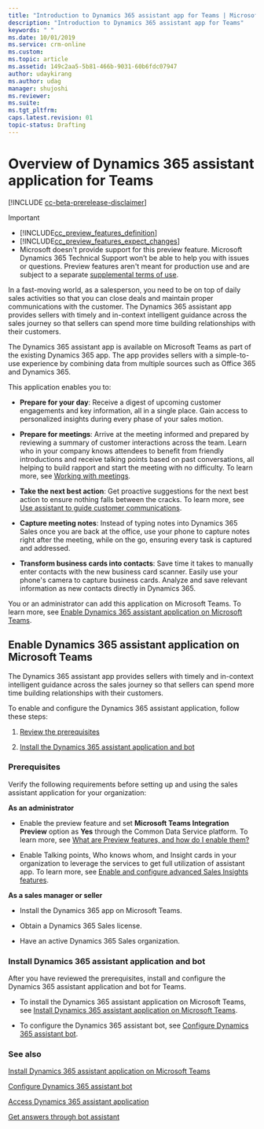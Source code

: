 ```yaml
---
title: "Introduction to Dynamics 365 assistant app for Teams | MicrosoftDocs"
description: "Introduction to Dynamics 365 assistant app for Teams"
keywords: " "
ms.date: 10/01/2019
ms.service: crm-online
ms.custom: 
ms.topic: article
ms.assetid: 149c2aa5-5b81-466b-9031-60b6fdc07947
author: udaykirang
ms.author: udag
manager: shujoshi
ms.reviewer: 
ms.suite: 
ms.tgt_pltfrm: 
caps.latest.revision: 01
topic-status: Drafting
---
```


# Overview of Dynamics 365 assistant application for Teams


[!INCLUDE [cc-beta-prerelease-disclaimer](../includes/cc-beta-prerelease-disclaimer.md)]

> [!IMPORTANT]
> - [!INCLUDE[cc_preview_features_definition](../includes/cc-preview-features-definition.md)]  
> - [!INCLUDE[cc_preview_features_expect_changes](../includes/cc-preview-features-expect-changes.md)]
> - Microsoft doesn't provide support for this preview feature. Microsoft Dynamics 365 Technical Support won’t be able to help you with issues or questions. Preview features aren't meant for production use and are subject to a separate [supplemental terms of use](https://go.microsoft.com/fwlink/p/?linkid=870960).

In a fast-moving world, as a salesperson, you need to be on top of daily sales activities so that you can close deals and maintain proper communications with the customer. The Dynamics 365 assistant app provides sellers with timely and in-context intelligent guidance across the sales journey so that sellers can spend more time building relationships with their customers.

The Dynamics 365 assistant app is available on Microsoft Teams as part of the existing Dynamics 365 app. The app provides sellers with a simple-to-use experience by combining data from multiple sources such as Office 365 and Dynamics 365.

This application enables you to:

-	**Prepare for your day**: Receive a digest of upcoming customer engagements and key information, all in a single place. Gain access to personalized insights during every phase of your sales motion.

-	**Prepare for meetings**: Arrive at the meeting informed and prepared by reviewing a summary of customer interactions across the team. Learn who in your company knows attendees to benefit from friendly introductions and receive talking points based on past conversations, all helping to build rapport and start the meeting with no difficulty. To learn more, see [Working with meetings](working-with-meetings-teams.md).

-	**Take the next best action**: Get proactive suggestions for the next best action to ensure nothing falls between the cracks. To learn more, see [Use assistant to guide customer communications](assistant.md).

-	**Capture meeting notes**: Instead of typing notes into Dynamics 365 Sales once you are back at the office, use your phone to capture notes right after the meeting, while on the go, ensuring every task is captured and addressed.

-	**Transform business cards into contacts**: Save time it takes to manually enter contacts with the new business card scanner. Easily use your phone's camera to capture business cards. Analyze and save relevant information as new contacts directly in Dynamics 365.

You or an administrator can add this application on Microsoft Teams. To learn more, see [Enable Dynamics 365 assistant application on Microsoft Teams](#enable-dynamics-365-assistant-application-on-microsoft-teams).

## Enable Dynamics 365 assistant application on Microsoft Teams

The Dynamics 365 assistant app provides sellers with timely and in-context intelligent guidance across the sales journey so that sellers can spend more time building relationships with their customers.

To enable and configure the Dynamics 365 assistant application, follow these steps:

1. [Review the prerequisites](#prerequisites)

2. [Install the Dynamics 365 assistant application and bot](#install-dynamics-365-assistant-application-and-bot)

### Prerequisites

Verify the following requirements before setting up and using the sales assistant application for your organization:

**As an administrator**

   - Enable the preview feature and set **Microsoft Teams Integration Preview** option as **Yes** through the Common Data Service platform. To learn more, see [What are Preview features, and how do I enable them?](/power-platform/admin/what-are-preview-features-how-do-i-enable-them#how-do-i-enable-a-preview-feature)

   - Enable Talking points, Who knows whom, and Insight cards in your organization to leverage the services to get full utilization of assistant app. To learn more, see [Enable and configure advanced Sales Insights features](intro-admin-guide-sales-insights.md#enable-and-configure-advanced-sales-insights-features).

**As a sales manager or seller**

   - Install the Dynamics 365 app on Microsoft Teams.

   - Obtain a Dynamics 365 Sales license.

   - Have an active Dynamics 365 Sales organization.

### Install Dynamics 365 assistant application and bot

After you have reviewed the prerequisites, install and configure the Dynamics 365 assistant application and bot for Teams.

- To install the Dynamics 365 assistant application on Microsoft Teams, see [Install Dynamics 365 assistant application on Microsoft Teams](install-assistant-application-microsoft-teams.md).

- To configure the Dynamics 365 assistant bot, see [Configure Dynamics 365 assistant bot](configure-dynamics-365-bot.md).

### See also

[Install Dynamics 365 assistant application on Microsoft Teams](install-assistant-application-microsoft-teams.md)

[Configure Dynamics 365 assistant bot](configure-dynamics-365-bot.md)

[Access Dynamics 365 assistant application](access-assistant-application-teams.md)

[Get answers through bot assistant](use-bot-assistant.md)